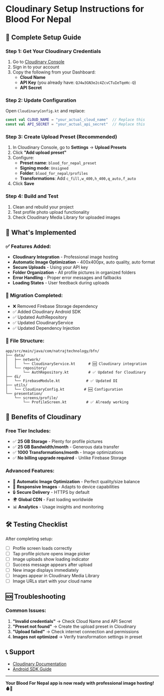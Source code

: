 # Cloudinary Setup Instructions for Blood For Nepal

## 🔧 **Complete Setup Guide**

### Step 1: Get Your Cloudinary Credentials
1. Go to [Cloudinary Console](https://cloudinary.com/console)
2. Sign in to your account
3. Copy the following from your Dashboard:
   - **Cloud Name**
   - **API Key** (you already have: `QJ4w3GN3e2c4ZcvCTuIeTqeHc-Q`)
   - **API Secret**

### Step 2: Update Configuration
Open `CloudinaryConfig.kt` and replace:
```kotlin
const val CLOUD_NAME = "your_actual_cloud_name"  // Replace this
const val API_SECRET = "your_actual_api_secret"  // Replace this
```

### Step 3: Create Upload Preset (Recommended)
1. In Cloudinary Console, go to **Settings** → **Upload Presets**
2. Click **"Add upload preset"**
3. Configure:
   - **Preset name**: `blood_for_nepal_preset`
   - **Signing mode**: `Unsigned`
   - **Folder**: `blood_for_nepal/profiles`
   - **Transformations**: Add `c_fill,w_400,h_400,q_auto,f_auto`
4. Click **Save**

### Step 4: Build and Test
1. Clean and rebuild your project
2. Test profile photo upload functionality
3. Check Cloudinary Media Library for uploaded images

## 🎯 **What's Implemented**

### ✅ **Features Added:**
- **Cloudinary Integration** - Professional image hosting
- **Automatic Image Optimization** - 400x400px, auto quality, auto format
- **Secure Uploads** - Using your API key
- **Folder Organization** - All profile pictures in organized folders
- **Error Handling** - Proper error messages and fallbacks
- **Loading States** - User feedback during uploads

### 🔄 **Migration Completed:**
- ❌ Removed Firebase Storage dependency
- ✅ Added Cloudinary Android SDK
- ✅ Updated AuthRepository
- ✅ Updated CloudinaryService
- ✅ Updated Dependency Injection

### 📁 **File Structure:**
```
app/src/main/java/com/natrajtechnology/bfn/
├── data/
│   ├── network/
│   │   └── CloudinaryService.kt      # 🆕 Cloudinary integration
│   └── repository/
│       └── AuthRepository.kt         # ✅ Updated for Cloudinary
├── di/
│   └── FirebaseModule.kt            # ✅ Updated DI
├── utils/
│   └── CloudinaryConfig.kt         # 🆕 Configuration
└── presentation/
    └── screens/profile/
        └── ProfileScreen.kt         # ✅ Already working
```

## 🚀 **Benefits of Cloudinary**

### **Free Tier Includes:**
- ✅ **25 GB Storage** - Plenty for profile pictures
- ✅ **25 GB Bandwidth/month** - Generous data transfer
- ✅ **1000 Transformations/month** - Image optimizations
- ✅ **No billing upgrade required** - Unlike Firebase Storage

### **Advanced Features:**
- 🎨 **Automatic Image Optimization** - Perfect quality/size balance
- 📱 **Responsive Images** - Adapts to device capabilities
- 🔒 **Secure Delivery** - HTTPS by default
- 🌍 **Global CDN** - Fast loading worldwide
- 📊 **Analytics** - Usage insights and monitoring

## 🛠️ **Testing Checklist**

After completing setup:
- [ ] Profile screen loads correctly
- [ ] Tap profile picture opens image picker
- [ ] Image uploads show loading indicator
- [ ] Success message appears after upload
- [ ] New image displays immediately
- [ ] Images appear in Cloudinary Media Library
- [ ] Image URLs start with your cloud name

## 🆘 **Troubleshooting**

### Common Issues:
1. **"Invalid credentials"** → Check Cloud Name and API Secret
2. **"Preset not found"** → Create the upload preset in Cloudinary
3. **"Upload failed"** → Check internet connection and permissions
4. **Images not optimized** → Verify transformation settings in preset

## 📞 **Support**
- [Cloudinary Documentation](https://cloudinary.com/documentation)
- [Android SDK Guide](https://cloudinary.com/documentation/android_integration)

---
**Your Blood For Nepal app is now ready with professional image hosting! 🩸📸**
